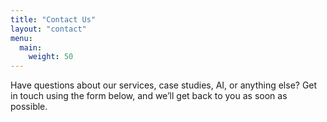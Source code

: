 ```yaml
---
title: "Contact Us"
layout: "contact"
menu:
  main:
    weight: 50
---
```

Have questions about our services, case studies, AI, or anything else? Get in touch using the form below, and we’ll get back to you as soon as possible.


